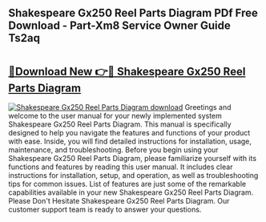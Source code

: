 ## Shakespeare Gx250 Reel Parts Diagram PDf Free Download - Part-Xm8 Service Owner Guide Ts2aq

# <h2><a href="http://dfmsv88.blite.top/?on=Shakespeare+Gx250+Reel+Parts+Diagram">🔗Download New 👉🔴 Shakespeare Gx250 Reel Parts Diagram</a></h2>

[![Shakespeare Gx250 Reel Parts Diagram download](https://i.imgur.com/lujVjoI.png)](http://dfmsv88.blite.top/?on=Shakespeare+Gx250+Reel+Parts+Diagram)
Greetings and welcome to the user manual for your newly implemented system Shakespeare Gx250 Reel Parts Diagram. This manual is specifically designed to help you navigate the features and functions of your product with ease. Inside, you will find detailed instructions for installation, usage, maintenance, and troubleshooting. Before you begin using your Shakespeare Gx250 Reel Parts Diagram, please familiarize yourself with its functions and features by reading this user manual. It includes clear instructions for installation, setup, and operation, as well as troubleshooting tips for common issues. List of features are just some of the remarkable capabilities available in your new Shakespeare Gx250 Reel Parts Diagram. Please Don't Hesitate Shakespeare Gx250 Reel Parts Diagram. Our customer support team is ready to answer your questions.
